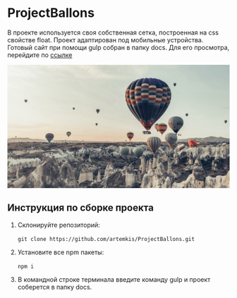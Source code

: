 # ProjectBallons
В проекте используется своя собственная сетка, построенная  на css свойстве float. Проект адаптирован под мобильные устройства. Готовый сайт при помощи gulp собран в папку docs. Для его просмотра, перейдите по [ссылке](https://artemkis.github.io/ProjectBallons/)

![Logotype](./docs/img/header-background.jpg)
## Инструкция по сборке проекта

1. Cклонируйте репозиторий: 

   ```git clone https://github.com/artemkis/ProjectBallons.git```

2. Установите все npm пакеты:

   ```npm i```

3. В командной строке терминала введите команду gulp и проект соберется в папку docs.
